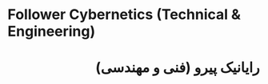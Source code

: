 # Follower Cybernetics (Technical & Engineering)

<div dir="rtl">
  
#  رایانیک پیرو (فنی و مهندسی)
